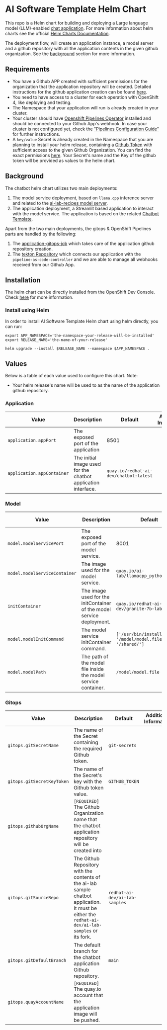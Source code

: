 # AI Software Template Helm Chart

This repo is a Helm chart for building and deploying a Large language model (LLM)-enabled [chat application](https://github.com/redhat-ai-dev/ai-lab-samples/tree/main/chatbot). For more information about helm charts see the official [Helm Charts Documentation](https://helm.sh/).

The deployment flow, will create an application instance, a model server and a github repository with all the application contents in the given github organization. See the [background](#background) section for more information.

## Requirements

- You have a Github APP created with sufficient permissions for the organization that the application repository will be created. Detailed instructions for the github application creation can be found [here](https://github.com/redhat-ai-dev/ai-rhdh-installer/blob/main/docs/APP-SETUP.md#github-app).
- You need to have access to a cluster for each operation with OpenShift 4, like deploying and testing.
- The Namespace that your application will run is already created in your cluster.
- Your cluster should have [Openshift Pipelines Operator](https://www.redhat.com/en/technologies/cloud-computing/openshift/pipelines) installed and should be connected to your Github App's webhook. In case your cluster is not configured yet, check the ["Pipelines Configuration Guide"](https://github.com/redhat-ai-dev/ai-lab-helm-charts/blob/main/docs/PIPELINES_CONFIGURATION.md) for further instructions.
- A `key/value` Secret is already created in the Namespace that you are planning to install your helm release, containing a [Github Token](https://docs.github.com/en/authentication/keeping-your-account-and-data-secure/managing-your-personal-access-tokens#creating-a-personal-access-token-classic) with sufficient access to the given Github Organization. You can find the exact permissions [here](https://github.com/redhat-ai-dev/ai-rhdh-installer/blob/main/docs/APP-SETUP.md#procedure). Your Secret's name and the Key of the github token will be provided as values to the helm chart.

## Background

The chatbot helm chart utilizes two main deployments:

1. The model service deployment, based on `llama.cpp` inference server and related to the [ai-lab-recipes model server](https://github.com/containers/ai-lab-recipes/tree/main/model_servers/llamacpp_python).
2. The application deployment, a Streamlit based application to interact with the model service. The application is based on the related [Chatbot Template](https://github.com/redhat-ai-dev/ai-lab-template/tree/main/templates/chatbot/content).

Apart from the two main deployments, the gitops & OpenShift Pipelines parts are handled by the following:

1. The [application-gitops-job](./templates/application-gitops-job.yaml) which takes care of the application github repository creation.
2. The [tekton Repository](./templates/tekton-repository.yaml) which connects our application with the `pipeline-as-code-controller` and we are able to manage all webhooks received from our Github App.

## Installation

The helm chart can be directly installed from the OpenShift Dev Console. Check [here](https://docs.redhat.com/en/documentation/openshift_container_platform/4.8/html/building_applications/working-with-helm-charts#understanding-helm) for more information.

### Install using Helm

In order to install AI Software Template Helm chart using helm directly, you can run:

```
export APP_NAMESPACE='the-namespace-your-release-will-be-installed'
export RELEASE_NAME='the-name-of-your-release'

helm upgrade --install $RELEASE_NAME --namespace $APP_NAMESPACE .
```

## Values

Below is a table of each value used to configure this chart. Note:

- Your helm release's name will be used to as the name of the application github repository.

### Application

| Value                      | Description                                                   | Default                                | Additional Information |
| -------------------------- | ------------------------------------------------------------- | -------------------------------------- | ---------------------- |
| `application.appPort`      | The exposed port of the application                           | 8501                                   |                        |
| `application.appContainer` | The initial image used for the chatbot application interface. | `quay.io/redhat-ai-dev/chatbot:latest` |                        |

### Model

| Value                         | Description                                                           | Default                                                 | Additional Information |
| ----------------------------- | --------------------------------------------------------------------- | ------------------------------------------------------- | ---------------------- |
| `model.modelServicePort`      | The exposed port of the model service.                                | 8001                                                    |                        |
| `model.modelServiceContainer` | The image used for the model service.                                 | `quay.io/ai-lab/llamacpp_python:latest`                 |                        |
| `initContainer`               | The image used for the initContainer of the model service deployment. | `quay.io/redhat-ai-dev/granite-7b-lab:latest`           |                        |
| `model.modelInitCommand`      | The model service initContainer command.                              | `['/usr/bin/install', '/model/model.file', '/shared/']` |                        |
| `model.modelPath`             | The path of the model file inside the model service container.        | `/model/model.file`                                     |                        |

### Gitops

| Value                      | Description                                                                                                                                         | Default                        | Additional Information |
| -------------------------- | --------------------------------------------------------------------------------------------------------------------------------------------------- | ------------------------------ | ---------------------- |
| `gitops.gitSecretName`     | The name of the Secret containing the required Github token.                                                                                        | `git-secrets`                  |                        |
| `gitops.gitSecretKeyToken` | The name of the Secret's key with the Github token value.                                                                                           | `GITHUB_TOKEN`                 |                        |
| `gitops.githubOrgName`     | `[REQUIRED]` The Github Organization name that the chatbot application repository will be created into                                              |                                |                        |
| `gitops.gitSourceRepo`     | The Github Repository with the contents of the ai-lab sample chatbot application. It must be either the `redhat-ai-dev/ai-lab-samples` or its fork. | `redhat-ai-dev/ai-lab-samples` |
| `gitops.gitDefaultBranch`  | The default branch for the chatbot application Github repository.                                                                                   | `main`                         |                        |
| `gitops.quayAccountName`   | `[REQUIRED]` The quay.io account that the application image will be pushed.                                                                         |                                |                        |

